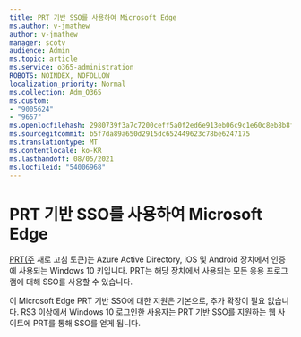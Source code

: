 ```yaml
---
title: PRT 기반 SSO를 사용하여 Microsoft Edge
ms.author: v-jmathew
author: v-jmathew
manager: scotv
audience: Admin
ms.topic: article
ms.service: o365-administration
ROBOTS: NOINDEX, NOFOLLOW
localization_priority: Normal
ms.collection: Adm_O365
ms.custom:
- "9005624"
- "9657"
ms.openlocfilehash: 2980739f3a7c7200ceff5a0f2ed6e913eb06c9c1e60c8eb8b8f102f3f2760f01
ms.sourcegitcommit: b5f7da89a650d2915dc652449623c78be6247175
ms.translationtype: MT
ms.contentlocale: ko-KR
ms.lasthandoff: 08/05/2021
ms.locfileid: "54006968"
---
```

# <a name="use-prt-based-sso-in-microsoft-edge"></a>PRT 기반 SSO를 사용하여 Microsoft Edge

[PRT(주](https://go.microsoft.com/fwlink/?linkid=2133632) 새로 고침 토큰)는 Azure Active Directory, iOS 및 Android 장치에서 인증에 사용되는 Windows 10 키입니다. PRT는 해당 장치에서 사용되는 모든 응용 프로그램에 대해 SSO를 사용할 수 있습니다.

이 Microsoft Edge PRT 기반 SSO에 대한 지원은 기본으로, 추가 확장이 필요 없습니다. RS3 이상에서 Windows 10 로그인한 사용자는 PRT 기반 SSO를 지원하는 웹 사이트에 PRT를 통해 SSO를 얻게 됩니다.
